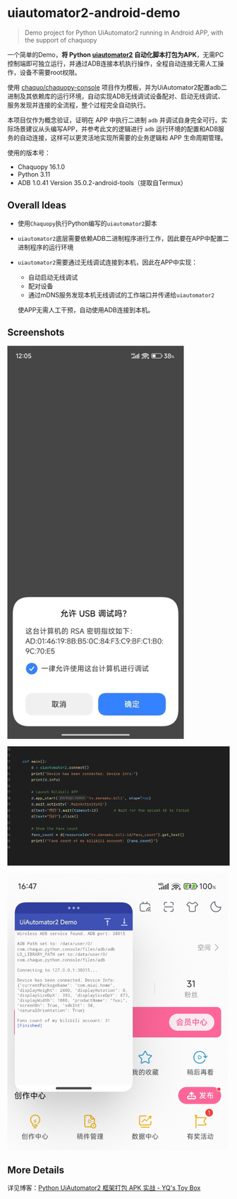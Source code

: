 # uiautomator2-android-demo

> Demo project for Python UiAutomator2 running in Android APP, with the support of chaquopy

一个简单的Demo，**将 Python [uiautomator2](https://github.com/openatx/uiautomator2) 自动化脚本打包为APK**，无需PC控制端即可独立运行，并通过ADB连接本机执行操作，全程自动连接无需人工操作，设备不需要root权限。

使用 [chaquo/chaquopy-console](https://github.com/chaquo/chaquopy-console) 项目作为模板，并为UiAutomator2配置adb二进制及其依赖库的运行环境，自动实现ADB无线调试设备配对、启动无线调试、服务发现并连接的全流程，整个过程完全自动执行。

本项目仅作为概念验证，证明在 APP 中执行二进制 `adb` 并调试自身完全可行。实际场景建议从头编写APP，并参考此文的逻辑进行 `adb` 运行环境的配置和ADB服务的自动连接，这样可以更灵活地实现所需要的业务逻辑和 APP 生命周期管理。

使用的版本号：

- Chaquopy 16.1.0
- Python 3.11
- ADB 1.0.41 Version 35.0.2-android-tools（提取自Termux）

## Overall Ideas

- 使用`Chaquopy`执行Python编写的`uiautomator2`脚本
- `uiautomator2`底层需要依赖ADB二进制程序进行工作，因此要在APP中配置二进制程序的运行环境
- `uiautomator2`需要通过无线调试连接到本机，因此在APP中实现：
  - 自动启动无线调试
  - 配对设备
  - 通过mDNS服务发现本机无线调试的工作端口并传递给`uiautomator2`
  
  使APP无需人工干预，自动使用ADB连接到本机。

## Screenshots

<img src="docs/1.jpg" width="400" />

![](docs/2.png)

<img src="docs/3.jpg" width="500" />

## More Details

详见博客：[Python UiAutomator2 框架打包 APK 实战 - YQ's Toy Box](https://blog.openyq.top/posts/35685/)
